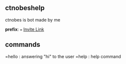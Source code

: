 ## ctnobeshelp
ctnobes is bot made by me

**prefix**: `=`
[Invite Link](https://discord.com/api/oauth2/authorize?client_id=819201244122972171&permissions=271707254&scope=bot)

## commands

=hello : answering "hi" to the user
=help : help command
